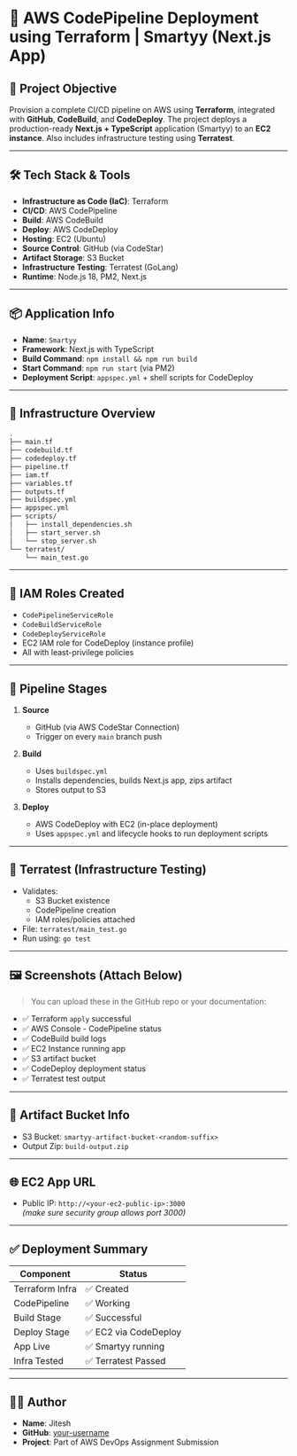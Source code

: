 
# 🚀 AWS CodePipeline Deployment using Terraform | Smartyy (Next.js App)

## 📌 Project Objective

Provision a complete CI/CD pipeline on AWS using **Terraform**, integrated with **GitHub**, **CodeBuild**, and **CodeDeploy**. The project deploys a production-ready **Next.js + TypeScript** application (Smartyy) to an **EC2 instance**. Also includes infrastructure testing using **Terratest**.

---

## 🛠️ Tech Stack & Tools

- **Infrastructure as Code (IaC)**: Terraform
- **CI/CD**: AWS CodePipeline
- **Build**: AWS CodeBuild
- **Deploy**: AWS CodeDeploy
- **Hosting**: EC2 (Ubuntu)
- **Source Control**: GitHub (via CodeStar)
- **Artifact Storage**: S3 Bucket
- **Infrastructure Testing**: Terratest (GoLang)
- **Runtime**: Node.js 18, PM2, Next.js

---

## 📦 Application Info

- **Name**: `Smartyy`
- **Framework**: Next.js with TypeScript
- **Build Command**: `npm install && npm run build`
- **Start Command**: `npm run start` (via PM2)
- **Deployment Script**: `appspec.yml` + shell scripts for CodeDeploy

---

## 🧱 Infrastructure Overview

```bash
.
├── main.tf
├── codebuild.tf
├── codedeploy.tf
├── pipeline.tf
├── iam.tf
├── variables.tf
├── outputs.tf
├── buildspec.yml
├── appspec.yml
├── scripts/
│   ├── install_dependencies.sh
│   ├── start_server.sh
│   └── stop_server.sh
└── terratest/
    └── main_test.go
```

---

## 🔐 IAM Roles Created

- `CodePipelineServiceRole`
- `CodeBuildServiceRole`
- `CodeDeployServiceRole`
- EC2 IAM role for CodeDeploy (instance profile)
- All with least-privilege policies

---

## 🚀 Pipeline Stages

1. **Source**
   - GitHub (via AWS CodeStar Connection)
   - Trigger on every `main` branch push

2. **Build**
   - Uses `buildspec.yml`
   - Installs dependencies, builds Next.js app, zips artifact
   - Stores output to S3

3. **Deploy**
   - AWS CodeDeploy with EC2 (in-place deployment)
   - Uses `appspec.yml` and lifecycle hooks to run deployment scripts

---

## 🧪 Terratest (Infrastructure Testing)

- Validates:
  - S3 Bucket existence
  - CodePipeline creation
  - IAM roles/policies attached
- File: `terratest/main_test.go`
- Run using: `go test`

---

## 🖼️ Screenshots (Attach Below)
> You can upload these in the GitHub repo or your documentation:
- ✅ Terraform `apply` successful
- ✅ AWS Console - CodePipeline status
- ✅ CodeBuild build logs
- ✅ EC2 Instance running app
- ✅ S3 artifact bucket
- ✅ CodeDeploy deployment status
- ✅ Terratest test output

---

## 📂 Artifact Bucket Info

- S3 Bucket: `smartyy-artifact-bucket-<random-suffix>`
- Output Zip: `build-output.zip`

---

## 🌐 EC2 App URL

- Public IP: `http://<your-ec2-public-ip>:3000`  
  _(make sure security group allows port 3000)_

---

## ✅ Deployment Summary

| Component      | Status      |
|----------------|-------------|
| Terraform Infra| ✅ Created  |
| CodePipeline   | ✅ Working  |
| Build Stage    | ✅ Successful |
| Deploy Stage   | ✅ EC2 via CodeDeploy |
| App Live       | ✅ Smartyy running |
| Infra Tested   | ✅ Terratest Passed |

---

## 👨‍💻 Author

- **Name**: Jitesh
- **GitHub**: [your-username](https://github.com/your-username)
- **Project**: Part of AWS DevOps Assignment Submission
